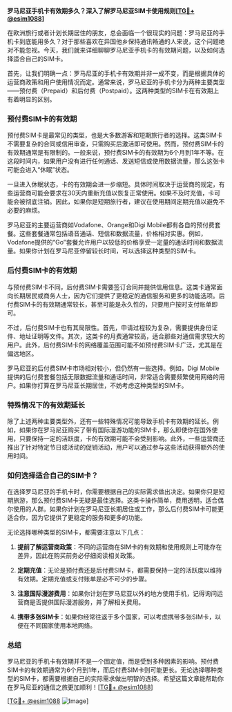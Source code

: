 **罗马尼亚手机卡有效期多久？深入了解罗马尼亚SIM卡使用规则[[TG💪+ @esim1088](https://t.me/s/esim1088)]**

在欧洲旅行或者计划长期居住的朋友，总会面临一个很现实的问题：罗马尼亚的手机卡到底能用多久？对于那些喜欢在异国他乡保持通讯畅通的人来说，这个问题绝对不能忽视。今天，我们就来详细聊聊罗马尼亚手机卡的有效期问题，以及如何选择适合自己的SIM卡。

首先，让我们明确一点：罗马尼亚的手机卡有效期并非一成不变，而是根据具体的运营商政策和用户使用情况而定。通常来说，罗马尼亚的手机卡分为两种主要类型——预付费（Prepaid）和后付费（Postpaid）。这两种类型的SIM卡在有效期上有着明显的区别。

### 预付费SIM卡的有效期

预付费SIM卡是最常见的类型，也是大多数游客和短期旅行者的选择。这类SIM卡不需要复杂的合同或信用审查，只需购买后激活即可使用。然而，预付费SIM卡的有效期通常是有限制的。一般来说，预付费SIM卡的有效期为6个月到1年不等。在这段时间内，如果用户没有进行任何通话、发送短信或使用数据流量，那么这张卡可能会进入“休眠”状态。

一旦进入休眠状态，卡的有效期会进一步缩短。具体时间取决于运营商的规定，有些运营商可能会要求在30天内重新充值以恢复正常使用。如果不及时充值，卡可能会被彻底注销。因此，如果你是短期旅行者，建议在使用期间定期充值以避免不必要的麻烦。

罗马尼亚的主要运营商如Vodafone、Orange和Digi Mobile都有各自的预付费套餐。这些套餐通常包括语音通话、短信和数据流量，价格相对实惠。例如，Vodafone提供的“Go”套餐允许用户以较低的价格享受一定量的通话时间和数据流量。如果你计划在罗马尼亚停留较长时间，可以选择这种类型的SIM卡。

### 后付费SIM卡的有效期

与预付费SIM卡不同，后付费SIM卡需要签订合同并提供信用信息。这类卡通常面向长期居民或商务人士，因为它们提供了更稳定的通信服务和更多的功能选项。后付费SIM卡的有效期通常较长，甚至可能是永久性的，只要用户按时支付账单即可。

不过，后付费SIM卡也有其局限性。首先，申请过程较为复杂，需要提供身份证件、地址证明等文件。其次，这类卡的月费通常较高，适合那些对通信需求较大的用户。此外，后付费SIM卡的网络覆盖范围可能不如预付费SIM卡广泛，尤其是在偏远地区。

罗马尼亚的后付费SIM卡市场相对较小，但仍然有一些选择。例如，Digi Mobile提供的后付费套餐包括无限数据流量和通话时间，非常适合需要频繁使用网络的用户。如果你打算在罗马尼亚长期居住，不妨考虑这种类型的SIM卡。

### 特殊情况下的有效期延长

除了上述两种主要类型外，还有一些特殊情况可能导致手机卡有效期的延长。例如，如果你在罗马尼亚购买了带有国际漫游功能的SIM卡，那么即使你在国外使用，只要保持一定的活跃度，卡的有效期可能不会受到影响。此外，一些运营商还推出了针对特定节日或活动的促销活动，用户可以通过参与这些活动获得额外的使用时间。

### 如何选择适合自己的SIM卡？

在选择罗马尼亚的手机卡时，你需要根据自己的实际需求做出决定。如果你只是短期旅游，那么预付费SIM卡无疑是最佳选择。这类卡操作简单，费用透明，适合偶尔使用的人群。如果你计划在罗马尼亚长期居住或工作，那么后付费SIM卡可能更适合你，因为它提供了更稳定的服务和更多的功能。

无论选择哪种类型的SIM卡，都需要注意以下几点：

1. **提前了解运营商政策**：不同的运营商在SIM卡的有效期和使用规则上可能存在差异，因此在购买前务必仔细阅读相关政策。
   
2. **定期充值**：无论是预付费还是后付费SIM卡，都需要保持一定的活跃度以维持有效期。定期充值或支付账单是必不可少的步骤。

3. **注意国际漫游费用**：如果你计划在罗马尼亚以外的地方使用手机，记得询问运营商是否提供国际漫游服务，并了解相关费用。

4. **携带多张SIM卡**：如果你经常往返于多个国家，可以考虑携带多张SIM卡，以便在不同国家使用本地网络。

### 总结

罗马尼亚的手机卡有效期并不是一个固定值，而是受到多种因素的影响。预付费SIM卡的有效期通常为6个月到1年，而后付费SIM卡则可能更长。无论选择哪种类型的SIM卡，都需要根据自己的实际需求做出明智的选择。希望这篇文章能帮助你在罗马尼亚的通信之旅更加顺利！[[TG💪+ @esim1088](https://t.me/s/esim1088)]

[[TG💪+ @esim1088](https://t.me/s/esim1088) ![Image](https://i.postimg.cc/4NQfJmqS/Snipaste-2025-05-13-00-14-12.png)]